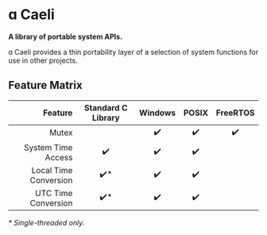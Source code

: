 # ɑ Caeli

**A library of portable system APIs.**

ɑ Caeli provides a thin portability layer of a selection of system functions for use in other
projects.

## Feature Matrix

| Feature               | Standard C Library   | Windows            | POSIX              | FreeRTOS           |
| --------------------: | :------------------: | :----------------: | :----------------: | :----------------: |
| Mutex                 |                      | :heavy_check_mark: | :heavy_check_mark: | :heavy_check_mark: |
| System Time Access    | :heavy_check_mark:   | :heavy_check_mark: | :heavy_check_mark: |                    |
| Local Time Conversion | :heavy_check_mark:\* | :heavy_check_mark: | :heavy_check_mark: |                    |
| UTC Time Conversion   | :heavy_check_mark:\* | :heavy_check_mark: | :heavy_check_mark: |                    |

*\* Single-threaded only.*

